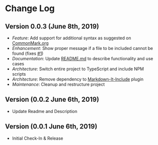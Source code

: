 # Change Log

## Version 0.0.3 (June 8th, 2019)

* *Feature*: Add support for additional syntax as suggested on [CommonMark.org](https://commonmark.org/)
* *Enhancement*: Show proper message if a file to be included cannot be found (fixes [#1](https://github.com/SIPS1980/vscode-markdown-preview-include/issues/1))
* *Documentation*: Update [README.md](https://github.com/SIPS1980/vscode-markdown-preview-include/blob/master/README.md) to describe functionality and use cases
* *Architecture*: Switch entire project to TypeScript and include NPM scripts
* *Architecture*: Remove dependency to [Markdown-It-Include](https://github.com/camelaissani/markdown-it-include) plugin
* *Maintenance*: Cleanup and restructure project

## Version (0.0.2 June 6th, 2019)

* Update Readme and Description

## Version (0.0.1 June 6th, 2019)

* Initial Check-In & Release
